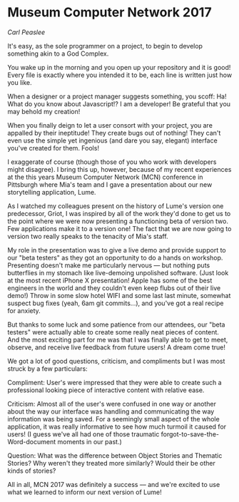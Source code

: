 # Museum Computer Network 2017

_Carl Peaslee_

It's easy, as the sole programmer on a project, to begin to develop something akin to a God Complex.

You wake up in the morning and you open up your repository and it is good! Every file is exactly where you intended it to be, each line is written just how you like.

When a designer or a project manager suggests something, you scoff: Ha! What do you know about Javascript!? I am a developer! Be grateful that you may behold my creation!

When you finally deign to let a user consort with your project, you are appalled by their ineptitude! They create bugs out of nothing! They can't even use the simple yet ingenious (and dare you say, elegant) interface you've created for them. Fools!

I exaggerate of course (though those of you who work with developers might disagree). I bring this up, however, because of my recent experiences at the this years Museum Computer Network (MCN) conference in Pittsburgh where Mia's  team and I gave a presentation about our new storytelling application, Lume.

As I watched my colleagues present on the history of Lume's version one predecessor, Griot, I was inspired by all of the work they'd done to get us to the point where we were now presenting a functioning beta of version two. Few applications make it to a version one! The fact that we are now going to version two really speaks to the tenacity of Mia's staff.

My role in the presentation was to give a live demo and provide support to our "beta testers" as they got an opportunity to do a hands on workshop. Presenting doesn't make me particularly nervous –– but nothing puts butterflies in my stomach like live-demoing unpolished software. (Just look at the most recent iPhone X presentation! Apple has some of the best engineers in the world and they couldn't even keep flubs out of their live demo!) Throw in some slow hotel WIFI and some last last minute, somewhat suspect bug fixes (yeah, 6am git commits...), and you've got a real recipe for anxiety.

But thanks to some luck and some patience from our attendees, our "beta testers" were actually able to create some really neat pieces of content. And the most exciting part for me was that I was finally able to get to meet, observe, and receive live feedback from future users! A dream come true!

We got a lot of good questions, criticism, and compliments but I was most struck by a few particulars:

Compliment: User's were impressed that they were able to create such a professional looking piece of interactive content with relative ease.

Criticism: Almost all of the user's were confused in one way or another about the way our interface was handling and communicating the way information was being saved. For a seemingly small aspect of the whole application, it was really informative to see how much turmoil it caused for users! (I guess we've all had one of those traumatic forgot-to-save-the-Word-document moments in our past.)

Question: What was the difference between Object Stories and Thematic Stories? Why weren't they treated more similarly? Would their be other kinds of stories?

All in all, MCN 2017 was definitely a success –– and we're excited to use what we learned to inform our next version of Lume!

